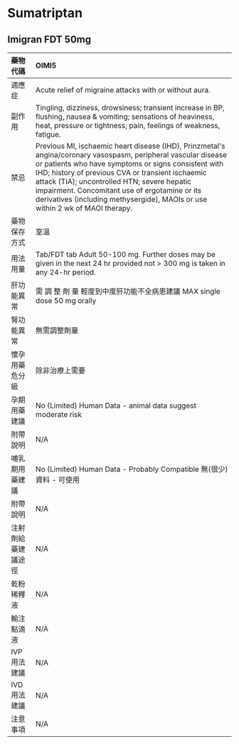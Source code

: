 # Sumatriptan

## Imigran FDT 50mg

| 藥物代碼 | OIMI5 |
| :--- | :--- |
| 適應症 | Acute relief of migraine attacks with or without aura. |
| 副作用 | Tingling, dizziness, drowsiness; transient increase in BP, flushing, nausea & vomiting; sensations of heaviness, heat, pressure or tightness; pain, feelings of weakness, fatigue. |
| 禁忌 | Previous MI, ischaemic heart disease \(IHD\), Prinzmetal's angina/coronary vasospasm, peripheral vascular disease or patients who have symptoms or signs consistent with IHD; history of previous CVA or transient ischaemic attack \(TIA\); uncontrolled HTN; severe hepatic impairment. Concomitant use of ergotamine or its derivatives \(including methysergide\), MAOIs or use within 2 wk of MAOI therapy. |
| 藥物保存方式 | 室溫 |
| 用法用量 | Tab/FDT tab Adult 50-100 mg. Further doses may be given in the next 24 hr provided not &gt; 300 mg is taken in any 24-hr period. |
| 肝功能異常 | 需 調 整 劑 量  輕度到中度肝功能不全病患建議 MAX single dose 50 mg orally |
| 腎功能異常 | 無需調整劑量 |
| 懷孕用藥危分級 | 除非治療上需要 |
| 孕期用藥建議 | No \(Limited\) Human Data - animal data suggest moderate risk |
| 附帶說明 | N/A |
| 哺乳期用藥建議 | No \(Limited\) Human Data - Probably Compatible 無\(很少\)資料 - 可使用 |
| 附帶說明 | N/A |
| 注射劑給藥建議途徑 | N/A |
| 乾粉稀釋液 | N/A |
| 輸注點滴液 | N/A |
| IVP 用法建議 | N/A |
| IVD 用法建議 | N/A |
| 注意事項 | N/A |

